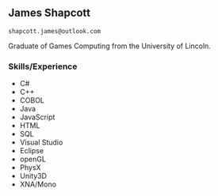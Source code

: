 ## James Shapcott

```shapcott.james@outlook.com```

Graduate of Games Computing from the University of Lincoln.

### Skills/Experience
- C#
- C++
- COBOL
- Java
- JavaScript
- HTML
- SQL
- Visual Studio
- Eclipse
- openGL
- PhysX
- Unity3D
- XNA/Mono
